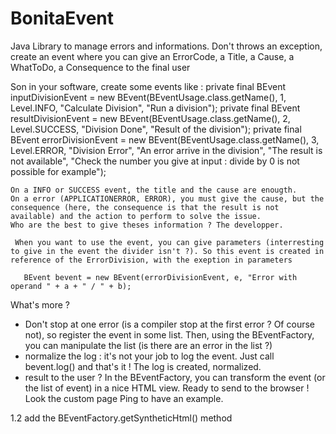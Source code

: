 # BonitaEvent
Java Library to manage errors and informations. Don't throws an exception, create an event where you can give an ErrorCode, a Title, a Cause, a WhatToDo, a Consequence to the final user
 
 Son in your software, create some events like :
    private final BEvent inputDivisionEvent = new BEvent(BEventUsage.class.getName(), 1, Level.INFO, "Calculate Division", "Run a division");
    private final BEvent resultDivisionEvent = new BEvent(BEventUsage.class.getName(), 2, Level.SUCCESS, "Division Done", "Result of the division");
     private final BEvent errorDivisionEvent = new BEvent(BEventUsage.class.getName(), 3, Level.ERROR, "Division Error", "An error arrive in the division", "The result is not available", "Check the number you give at input : divide by 0 is not possible for example");
     
    On a INFO or SUCCESS event, the title and the cause are enougth.
    On a error (APPLICATIONERROR, ERROR), you must give the cause, but the consequence (here, the consequence is that the result is not available) and the action to perform to solve the issue. 
    Who are the best to give theses information ? The developper.
     
     When you want to use the event, you can give parameters (interresting to give in the event the divider isn't ?). So this event is created in reference of the ErrorDivision, with the exeption in parameters 
     
       BEvent bevent = new BEvent(errorDivisionEvent, e, "Error with operand " + a + " / " + b);
       
What's more ? 
  - Don't stop at one error (is a compiler stop at the first error ? Of course not), so register the event in some list. Then, using the BEventFactory, you can manipulate the list (is there are an error in the list ?)
  - normalize the log : it's not your job to log the event. Just call bevent.log() and that's it ! The log is created, normalized.
  - result to the user ? In the BEventFactory, you can transform the event (or the list of event) in a nice HTML view. Ready to send to the browser ! Look the custom page Ping to have an example.
         
        
 1.2 add the BEventFactory.getSyntheticHtml() method
